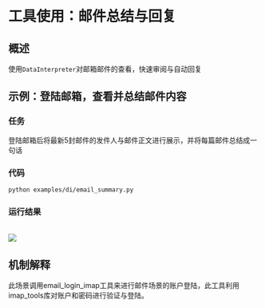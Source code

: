 # 工具使用：邮件总结与回复

## 概述

使用`DataInterpreter`对邮箱邮件的查看，快速审阅与自动回复

## 示例：登陆邮箱，查看并总结邮件内容

### 任务

登陆邮箱后将最新5封邮件的发件人与邮件正文进行展示，并将每篇邮件总结成一句话

### 代码

```bash
python examples/di/email_summary.py
```

### 运行结果

<br>
<img src="../../../../../public/image/guide/use_cases/interpreter/email.jpeg">

## 机制解释

此场景调用email_login_imap工具来进行邮件场景的账户登陆，此工具利用imap_tools库对账户和密码进行验证与登陆。
